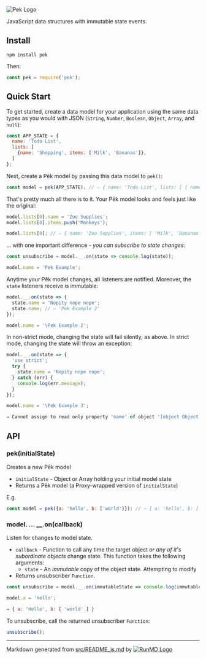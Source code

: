 <!--
  -- This file is auto-generated from src/README_js.md. Changes should be made there.
  -->

![Pek Logo](http://i.imgur.com/4ZQuhmQ.png)

JavaScript data structures with immutable state events.

## Install

    npm install pek

Then:

```javascript
const pek = require('pek');

```

## Quick Start

To get started, create a data model for your application using the same data
types as you would with JSON (`String`, `Number`, `Boolean`, `Object`, `Array`, and `null`):

```javascript
const APP_STATE = {
  name: 'Todo List',
  lists: [
    {name: 'Shopping', items: ['Milk', 'Bananas']},
  ]
};

```

Next, create a P&emacr;k model by passing this data model to `pek()`:

```javascript
const model = pek(APP_STATE); // ⇨ { name: 'Todo List', lists: [ { name: 'Shopping', items: [Object] } ] }

```

That's pretty much all there is to it.  Your P&emacr;k model looks and feels just like the original:

```javascript
model.lists[0].name = 'Zoo Supplies';
model.lists[0].items.push('Monkeys');

model.lists[0]; // ⇨ { name: 'Zoo Supplies', items: [ 'Milk', 'Bananas', 'Monkeys' ] }

```

... with one important difference - *you can subscribe to state changes*:

```javascript
const unsubscribe = model.__.on(state => console.log(state));

model.name = 'Pek Example';
```

Anytime your P&emacr;k model changes, all listeners are notified.  Moreover, the `state` listeners receive is immutable:

```javascript
model.__.on(state => {
  state.name = 'Nopity nope nope';
  state.name; // ⇨ 'Pek Example 2'
});

model.name = '\Pek Example 2';

```

In non-strict mode, changing the state will fail silently, as above.  In strict
mode, changing the state will throw an exception:

```javascript
model.__.on(state => {
  'use strict';
  try {
    state.name = 'Nopity nope nope';
  } catch (err) {
    console.log(err.message);
  }
});

model.name = '\Pek Example 3';

⇒ Cannot assign to read only property 'name' of object '[object Object]'
```

## API

### pek(initialState)

Creates a new P&emacr;k model

* `initialState` - Object or Array holding your initial model state
* Returns a P&emacr;k model (a Proxy-wrapped version of `initialState`)

E.g.

```javascript
const model = pek({a: 'hello', b: ['world']}); // ⇨ { a: 'hello', b: [ 'world' ] }

```

### model. ... __.on(callback)

Listen for changes to model state.

* `callback` - Function to call any time the target object *or any of it's
subordinate objects* change state.  This function takes the following arguments:
  * `state` - An *immutable* copy of the object state.  Attempting to modify
* Returns unsubscriber `Function`.

```javascript
const unsubscribe = model.__.on(immutableState => console.log(immutableState));

model.a = 'Hello';

⇒ { a: 'Hello', b: [ 'world' ] }
```

To unsubscribe, call the returned unsubscriber `Function`:

```javascript
unsubscribe();

```

----
Markdown generated from [src/README_js.md](src/README_js.md) by [![RunMD Logo](http://i.imgur.com/h0FVyzU.png)](https://github.com/broofa/runmd)